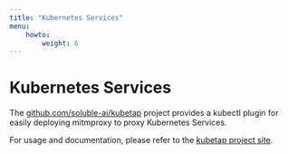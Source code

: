 ```yaml
---
title: "Kubernetes Services"
menu:
    howto:
        weight: 6
---
```


# Kubernetes Services

The [github.com/soluble-ai/kubetap](https://github.com/soluble-ai/kubetap) project
provides a kubectl plugin for easily deploying mitmproxy to proxy Kubernetes Services.

For usage and documentation, please refer to the [kubetap project site](https://soluble-ai.github.io/kubetap/).
